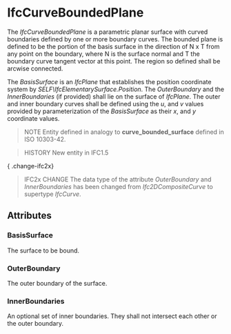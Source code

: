 # IfcCurveBoundedPlane

The _IfcCurveBoundedPlane_ is a parametric planar surface with curved boundaries defined by one or more boundary curves. The bounded plane is defined to be the portion of the basis surface in the direction of N x T from any point on the boundary, where N is the surface normal and T the boundary curve tangent vector at this point. The region so defined shall be arcwise connected.

The _BasisSurface_ is an _IfcPlane_ that establishes the position coordinate system by _SELF\IfcElementarySurface.Position_. The _OuterBoundary_ and the _InnerBoundaries_ (if provided) shall lie on the surface of _IfcPlane_. The outer and inner boundary curves shall be defined using the _u_, and _v_ values provided by parameterization of the _BasisSurface_ as their _x_, and _y_ coordinate values.

> NOTE Entity defined in analogy to **curve_bounded_surface** defined in ISO 10303-42.

> HISTORY New entity in IFC1.5

{ .change-ifc2x}
> IFC2x CHANGE The data type of the attribute _OuterBoundary_ and _InnerBoundaries_ has been changed from _Ifc2DCompositeCurve_ to supertype _IfcCurve_.

## Attributes

### BasisSurface
The surface to be bound.

### OuterBoundary
The outer boundary of the surface.

### InnerBoundaries
An optional set of inner boundaries. They shall not intersect each other or the outer boundary.
